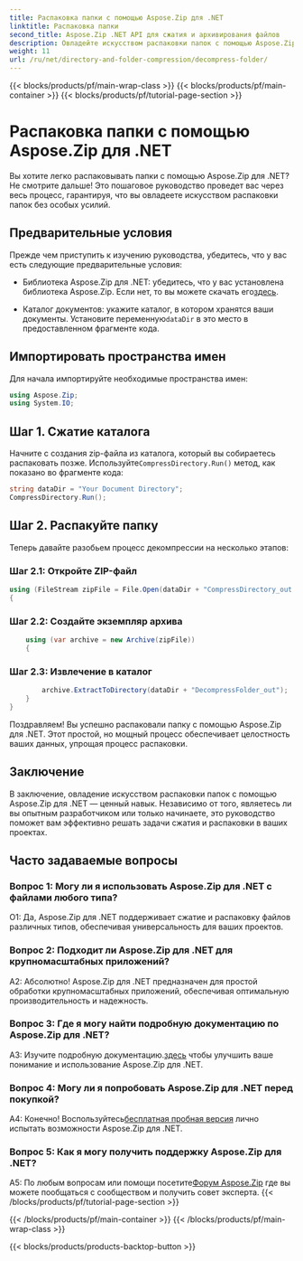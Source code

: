 ```yaml
---
title: Распаковка папки с помощью Aspose.Zip для .NET
linktitle: Распаковка папки
second_title: Aspose.Zip .NET API для сжатия и архивирования файлов
description: Овладейте искусством распаковки папок с помощью Aspose.Zip для .NET. Легко справляйтесь с задачами сжатия в своих проектах.
weight: 11
url: /ru/net/directory-and-folder-compression/decompress-folder/
---
```


{{< blocks/products/pf/main-wrap-class >}}
{{< blocks/products/pf/main-container >}}
{{< blocks/products/pf/tutorial-page-section >}}

# Распаковка папки с помощью Aspose.Zip для .NET

Вы хотите легко распаковывать папки с помощью Aspose.Zip для .NET? Не смотрите дальше! Это пошаговое руководство проведет вас через весь процесс, гарантируя, что вы овладеете искусством распаковки папок без особых усилий.

## Предварительные условия

Прежде чем приступить к изучению руководства, убедитесь, что у вас есть следующие предварительные условия:

-  Библиотека Aspose.Zip для .NET: убедитесь, что у вас установлена библиотека Aspose.Zip. Если нет, то вы можете скачать его[здесь](https://releases.aspose.com/zip/net/).

-  Каталог документов: укажите каталог, в котором хранятся ваши документы. Установите переменную`dataDir` в это место в предоставленном фрагменте кода.

## Импортировать пространства имен

Для начала импортируйте необходимые пространства имен:

```csharp
using Aspose.Zip;
using System.IO;
```

## Шаг 1. Сжатие каталога

 Начните с создания zip-файла из каталога, который вы собираетесь распаковать позже. Используйте`CompressDirectory.Run()` метод, как показано во фрагменте кода:

```csharp
string dataDir = "Your Document Directory";
CompressDirectory.Run();
```

## Шаг 2. Распакуйте папку

Теперь давайте разобьем процесс декомпрессии на несколько этапов:

### Шаг 2.1: Откройте ZIP-файл

```csharp
using (FileStream zipFile = File.Open(dataDir + "CompressDirectory_out.zip", FileMode.Open))
{
```

### Шаг 2.2: Создайте экземпляр архива

```csharp
	using (var archive = new Archive(zipFile))
	{
```

### Шаг 2.3: Извлечение в каталог

```csharp
		archive.ExtractToDirectory(dataDir + "DecompressFolder_out");
	}
}
```

Поздравляем! Вы успешно распаковали папку с помощью Aspose.Zip для .NET. Этот простой, но мощный процесс обеспечивает целостность ваших данных, упрощая процесс распаковки.

## Заключение

В заключение, овладение искусством распаковки папок с помощью Aspose.Zip для .NET — ценный навык. Независимо от того, являетесь ли вы опытным разработчиком или только начинаете, это руководство поможет вам эффективно решать задачи сжатия и распаковки в ваших проектах.

## Часто задаваемые вопросы

### Вопрос 1: Могу ли я использовать Aspose.Zip для .NET с файлами любого типа?

О1: Да, Aspose.Zip для .NET поддерживает сжатие и распаковку файлов различных типов, обеспечивая универсальность для ваших проектов.

### Вопрос 2: Подходит ли Aspose.Zip для .NET для крупномасштабных приложений?

А2: Абсолютно! Aspose.Zip для .NET предназначен для простой обработки крупномасштабных приложений, обеспечивая оптимальную производительность и надежность.

### Вопрос 3: Где я могу найти подробную документацию по Aspose.Zip для .NET?

 A3: Изучите подробную документацию.[здесь](https://reference.aspose.com/zip/net/) чтобы улучшить ваше понимание и использование Aspose.Zip для .NET.

### Вопрос 4: Могу ли я попробовать Aspose.Zip для .NET перед покупкой?

 А4: Конечно! Воспользуйтесь[бесплатная пробная версия](https://releases.aspose.com/) лично испытать возможности Aspose.Zip для .NET.

### Вопрос 5: Как я могу получить поддержку Aspose.Zip для .NET?

 A5: По любым вопросам или помощи посетите[Форум Aspose.Zip](https://forum.aspose.com/c/zip/37) где вы можете пообщаться с сообществом и получить совет эксперта.
{{< /blocks/products/pf/tutorial-page-section >}}

{{< /blocks/products/pf/main-container >}}
{{< /blocks/products/pf/main-wrap-class >}}

{{< blocks/products/products-backtop-button >}}
